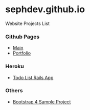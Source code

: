 # sephdev.github.io

Website Projects List

<h3>Github Pages</h3>
<ul>
  <li><a href="https://sephdev.github.io">Main</a></li>
  <li><a href="https://sephdev.github.io/_portfolio">Portfolio</a></li>
</ul>

<h3>Heroku</h3>
<ul>
  <li><a href="https://jt-todolist.herokuapp.com">Todo List Rails App</a></li>
</ul>

<h3>Others</h3>
<ul>
  <li><a href="https://sephdev.github.io/jt-bootstrap4">Bootstrap 4 Sample Project</a></li>
</ul>
